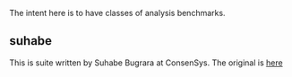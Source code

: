 The intent here is to have classes of analysis benchmarks.

suhabe
-------

This is suite written by Suhabe Bugrara at ConsenSys. The original is [here](https://github.com/ConsenSys/evm-analyzer-benchmark-suite/)
